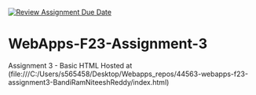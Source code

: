 [![Review Assignment Due Date](https://classroom.github.com/assets/deadline-readme-button-24ddc0f5d75046c5622901739e7c5dd533143b0c8e959d652212380cedb1ea36.svg)](https://classroom.github.com/a/q2-Q7VCy)
# WebApps-F23-Assignment-3
Assignment 3 - Basic HTML
Hosted at (file:///C:/Users/s565458/Desktop/Webapps_repos/44563-webapps-f23-assignment3-BandiRamNiteeshReddy/index.html)